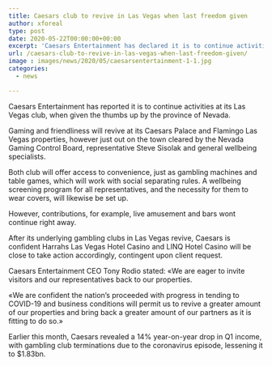 ```yaml
---
title: Caesars club to revive in Las Vegas when last freedom given
author: xforeal 
type: post
date: 2020-05-22T00:00:00+00:00
excerpt: 'Caesars Entertainment has declared it is to continue activities at its Las Vegas gambling clubs, when given the thumbs up by the province of Nevada '
url: /caesars-club-to-revive-in-las-vegas-when-last-freedom-given/
image : images/news/2020/05/caesarsentertainment-1-1.jpg
categories:
  - news

---
```

Caesars Entertainment has reported it is to continue activities at its Las Vegas club, when given the thumbs up by the province of Nevada. 

Gaming and friendliness will revive at its Caesars Palace and Flamingo Las Vegas properties, however just out on the town cleared by the Nevada Gaming Control Board, representative Steve Sisolak and general wellbeing specialists. 

Both club will offer access to convenience, just as gambling machines and table games, which will work with social separating rules. A wellbeing screening program for all representatives, and the necessity for them to wear covers, will likewise be set up. 

However, contributions, for example, live amusement and bars wont continue right away. 

After its underlying gambling clubs in Las Vegas revive, Caesars is confident Harrahs Las Vegas Hotel Casino and LINQ Hotel Casino will be close to take action accordingly, contingent upon client request. 

Caesars Entertainment CEO Tony Rodio stated: &#171;We are eager to invite visitors and our representatives back to our properties. 

&#171;We are confident the nation&#8217;s proceeded with progress in tending to COVID-19 and business conditions will permit us to revive a greater amount of our properties and bring back a greater amount of our partners as it is fitting to do so.&#187; 

Earlier this month, Caesars revealed a 14&percnt; year-on-year drop in Q1 income, with gambling club terminations due to the coronavirus episode, lessening it to $1.83bn.